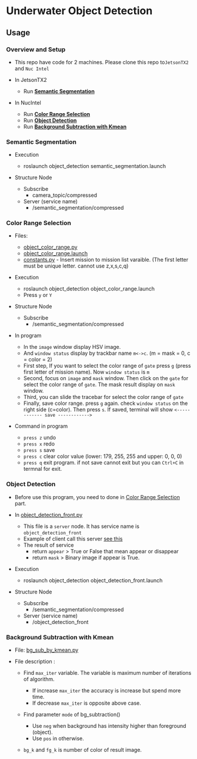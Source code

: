 # Underwater Object Detection

## Usage

### Overview and Setup

* This repo have code for 2 machines. Please clone this repo to`JetsonTX2` and `Nuc Intel`

* In JetsonTX2
    - Run **[Semantic Segmentation](#semantic-segmentation)**

* In NucIntel 
    - Run **[Color Range Selection](#color-range-selection)**
    - Run **[Object Detection](#object-detection)**
    - Run **[Background Subtraction with Kmean](#background-subtraction-with-kmean)**

 
### Semantic Segmentation

* Execution
    - roslaunch object_detection semantic_segmentation.launch

* Structure Node
    - Subscribe
        - camera_topic/compressed
    - Server (service name)
        - /semantic_segmentation/compressed

### Color Range Selection
 
 * Files:
    - [object_color_range.py](https://github.com/skconan/underwater_object_detection/blob/master/src/object_color_range.py)
    - [object_color_range.launch](https://github.com/skconan/underwater_object_detection/blob/master/launch/object_color_range.launch)
    - [constants.py](https://github.com/skconan/underwater_object_detection/blob/master/src/constants.py) - Insert mission to mission list varaible. (The first letter must be unique letter. cannot use z,x,s,c,q)
    
 * Execution
    - roslaunch object_detection object_color_range.launch
    - Press `y` or `Y`
 
 * Structure Node
    - Subscribe
        - /semantic_segmentation/compressed
 
 * In program
    - In the `image` window display HSV image.
    - And `window status` display by trackbar name `m<->c`. (m = mask = 0, c = color = 2)
    - First step, If you want to select the color range of `gate` press `g` (press first letter of mission name). Now `window status` is `m`
    - Second, focus on `image` and `mask` window. Then click on the `gate` for select the color range of `gate`. The mask result display on `mask` window.
    - Third, you can slide the tracebar for select the color range of `gate`
    - Finally, save color range. press `g` again. check `window status` on the right side (c=color). Then press `s`. If saved, terminal will show `<------------ save ------------>`
    
  * Command in program  
    - `press z` undo
    - `press x` redo
    - `press s` save
    - `press c` clear color value (lower: 179, 255, 255 and upper: 0, 0, 0) 
    - `press q`	exit program. if not save cannot exit but you can `Ctrl+C` in termnal for exit.

### Object Detection

* Before use this program, you need to done in [Color Range Selection](#color-range-selection) part.
* In [object_detection_front.py](https://github.com/skconan/underwater_object_detection/blob/master/src/object_detection_front.py)
    - This file is a `server` node. It has service name is `object_detection_front`
    - Example of client call this server [see this](https://github.com/skconan/underwater_object_detection/blob/master/src/call_obj_detection.py) 
    - The result of service 
        - return `appear` > True or False that mean appear or disappear
        - return `mask`  > Binary image if appear is True. 
* Execution
    - roslaunch object_detection object_detection_front.launch

* Structure Node
    - Subscribe
        - /semantic_segmentation/compressed
    - Server (service name)
        - /object_detection_front

### Background Subtraction with Kmean

* File: [bg_sub_by_kmean.py](https://github.com/skconan/underwater_object_detection/blob/master/src/bg_sub_by_kmean.py)

* File description :
    - Find `max_iter` variable. The variable is maximum number of iterations of algorithm.
      - If increase `max_iter` the accuracy is increase but spend more time.
      - If decrease `max_iter` is opposite above case.
    
    - Find parameter `mode` of bg_subtraction()
      - Use `neg` when background has intensity higher than foreground (object).
      - Use `pos` in otherwise.
    
    - `bg_k` and `fg_k` is number of color of result image.
    
